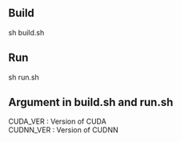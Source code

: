 ## Build
sh build.sh

## Run
sh run.sh

## Argument in build.sh and run.sh
CUDA_VER : Version of CUDA  
CUDNN_VER : Version of CUDNN
